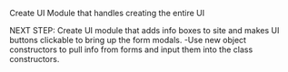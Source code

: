 

Create UI Module that handles creating the entire UI


NEXT STEP:
Create UI module that adds info boxes to site and makes UI buttons clickable to bring up the form modals.
  -Use new object constructors to pull info from forms and input them into the class constructors.